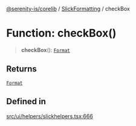 [@serenity-is/corelib](../../../README.md) / [SlickFormatting](../README.md) / checkBox

# Function: checkBox()

> **checkBox**(): [`Format`](../../../type-aliases/Format.md)

## Returns

[`Format`](../../../type-aliases/Format.md)

## Defined in

[src/ui/helpers/slickhelpers.tsx:666](https://github.com/serenity-is/serenity/blob/master/packages/corelib/src/ui/helpers/slickhelpers.tsx#L666)
